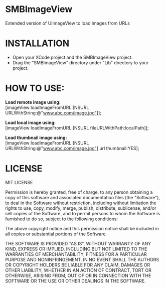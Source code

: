 # SMBImageView

Extended version of UIImageView to load images from URLs

# INSTALLATION

* Open your XCode project and the SMBImageView project.
* Drag the "SMBImageView" directory under "Lib" directory to your project.

# HOW TO USE:<br/>

<b>Load remote image using:</b><br/>
[imageView loadImageFromURL:[NSURL URLWithString:@"www.abc.com/image.jpg"]];

<b>Load local image using:</b><br/>
[imageView loadImageFromURL:[NSURL fileURLWithPath:localPath]];

<b>Load thumbnail image using:</b><br/>
[imageView loadImageFromURL:[NSURL URLWithString:@"www.abc.com/image.jpg"] url thumbnail:YES];

# LICENSE

MIT LICENSE

Permission is hereby granted, free of charge, to any person obtaining
a copy of this software and associated documentation files (the
"Software"), to deal in the Software without restriction, including
without limitation the rights to use, copy, modify, merge, publish,
distribute, sublicense, and/or sell copies of the Software, and to
permit persons to whom the Software is furnished to do so, subject to
the following conditions:

The above copyright notice and this permission notice shall be
included in all copies or substantial portions of the Software.

THE SOFTWARE IS PROVIDED "AS IS", WITHOUT WARRANTY OF ANY KIND,
EXPRESS OR IMPLIED, INCLUDING BUT NOT LIMITED TO THE WARRANTIES OF
MERCHANTABILITY, FITNESS FOR A PARTICULAR PURPOSE AND
NONINFRINGEMENT. IN NO EVENT SHALL THE AUTHORS OR COPYRIGHT HOLDERS BE
LIABLE FOR ANY CLAIM, DAMAGES OR OTHER LIABILITY, WHETHER IN AN ACTION
OF CONTRACT, TORT OR OTHERWISE, ARISING FROM, OUT OF OR IN CONNECTION
WITH THE SOFTWARE OR THE USE OR OTHER DEALINGS IN THE SOFTWARE.
